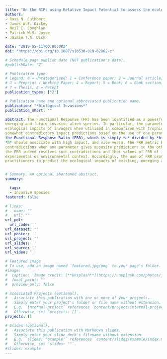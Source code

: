 ```yaml
---
title: "On the RIP: using Relative Impact Potential to assess the ecological impacts of invasive alien species"
authors:
- Ross N. Cuthbert
- James W.E. Dickey
- Neil E. Coughlan
- Patrick W.S. Joyce
- Jaimie T.A. Dick

date: "2019-05-11T00:00:00Z"
doi: "https://doi.org/10.1007/s10530-019-02002-z"

# Schedule page publish date (NOT publication's date).
#publishDate: "Z"

# Publication type.
# Legend: 0 = Uncategorized; 1 = Conference paper; 2 = Journal article;
# 3 = Preprint / Working Paper; 4 = Report; 5 = Book; 6 = Book section;
# 7 = Thesis; 8 = Patent
publication_types: ["2"]

# Publication name and optional abbreviated publication name.
publication: "*Biological Invasions*"
publication_short: ""

abstract: The Functional Response (FR) has been identified as a powerful predictive tool to forecast the ecological impacts of existing,
emerging and future invasive alien species. In particular, the parameters of attack rate a and handling time h may be predictive of the
ecological impacts of invaders when utilised in comparison with trophically analogous natives. However, researchers in many cases face
somewhat contradictory impact predictions based on the use of one parameter or the other. Here, we thus propose a new metric,
the Functional Response Ratio (FRR), which is simply *a* divided by *h*: that is, FRR = *a/h*. Given that high values of *a* and low values of
*h* should associate with high impact, and vice versa, the FRR metric balances the information from both parameters. This also resolves
contradictions when one parameter gives opposite predictions to the other. Using multiple examples obtained from the literature, we find that
the FRR indeed resolves such contradictions and that values of FRR of invaders are consistently higher than those of natives, irrespective of
experimental or environmental context. Accordingly, the use of FRR provides a novel and reliable metric for scientists, stakeholders and
practitioners to predict the ecological impacts of existing, emerging and future invasive alien species across taxa and trophic groups.


# Summary. An optional shortened abstract.
summary:

  tags:
  - Invasive species
featured: false

# links:
# - name: ""
#   url: ""
url_pdf:
  url_code: ''
url_dataset: ''
url_poster: ''
url_project: ''
url_slides: ''
url_source: ''
url_video: ''

# Featured image
# To use, add an image named `featured.jpg/png` to your page's folder.
#image:
#  caption: 'Image credit: [**Unsplash**](https://unsplash.com/photos/jdD8gXaTZsc)'
#  focal_point: ""
#  preview_only: false

# Associated Projects (optional).
#   Associate this publication with one or more of your projects.
#   Simply enter your project's folder or file name without extension.
#   E.g. `internal-project` references `content/project/internal-project/index.md`.
#   Otherwise, set `projects: []`.
projects: []

# Slides (optional).
#   Associate this publication with Markdown slides.
#   Simply enter your slide deck's filename without extension.
#   E.g. `slides: "example"` references `content/slides/example/index.md`.
#   Otherwise, set `slides: ""`.
#slides: example
---
```

